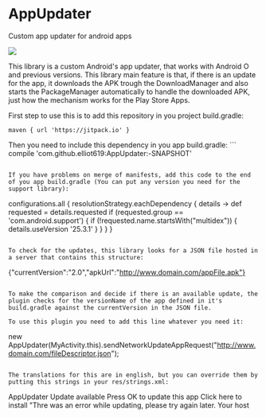 # AppUpdater
Custom app updater for android apps

[![](https://jitpack.io/v/elliot619/AppUpdater.svg)](https://jitpack.io/#elliot619/AppUpdater)

This library is a custom Android's app updater, that works with Android O and previous versions.
This library main feature is that, if there is an update for the app, it downloads the APK trough the DownloadManager and also starts the PackageManager automatically to handle the downloaded APK, just how the mechanism works for the Play Store Apps.

First step to use this is to add this repository in you project build.gradle:
  ```
  maven { url 'https://jitpack.io' }
  ```

Then you need to include this dependency in you app build.gradle:
    ```
compile 'com.github.elliot619:AppUpdater:-SNAPSHOT'
```

If you have problems on merge of manifests, add this code to the end of you app build.gradle (You can put any version you need for the support library):

```
configurations.all {
    resolutionStrategy.eachDependency { details ->
        def requested = details.requested
        if (requested.group == 'com.android.support') {
            if (!requested.name.startsWith("multidex")) {
                details.useVersion '25.3.1'
            }
        }
    }
}
```

To check for the updates, this library looks for a JSON file hosted in a server that contains this structure:
```
{"currentVersion":"2.0","apkUrl":"http://www.domain.com/appFile.apk"}
```

To make the comparison and decide if there is an available update, the plugin checks for the versionName of the app defined in it's build.gradle against the currentVersion in the JSON file.

To use this plugin you need to add this line whatever you need it:
```
new AppUpdater(MyActivity.this).sendNetworkUpdateAppRequest("http://www.domain.com/fileDescriptor.json");
```

The translations for this are in english, but you can override them by putting this strings in your res/strings.xml:

```
<string name="app_name">AppUpdater</string>
<string name="update_available_title">Update available</string>
<string name="update_available_msg">Press OK to update this app</string>
<string name="update_available_subtitle">Click here to install</string>
<string name="update_error">"Thre was an error while updating, please try again later.</string>
<string name="update_provider_name">Your host</string>
```
